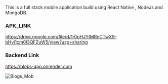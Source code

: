 
This is a full stack mobile application build using React Native , NodeJs and MongoDB.

### APK_LINK
https://drive.google.com/file/d/1r0pHJYtMRnCTwX9-bHvi1cm0l3QFZuW5/view?usp=sharing

### Backend Link
https://blobs-app.onrender.com

![Blogs_Mob](https://github.com/ayushmangarg2003/blogs_mobile/assets/105537793/25e2332f-cb03-4686-b8d9-b136bdd180ba)
